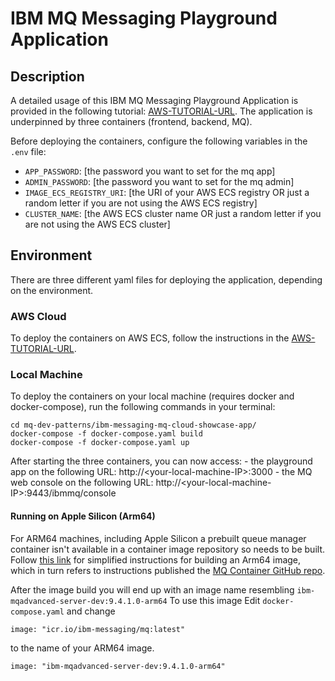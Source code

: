 # IBM MQ Messaging Playground Application

## Description

A detailed usage of this IBM MQ Messaging Playground Application is provided in the following tutorial: [AWS-TUTORIAL-URL](https://developer.ibm.com/tutorials/mq-build-deploy-ibm-mq-app-to-aws-cloud/). The application is underpinned by three containers (frontend, backend, MQ).

Before deploying the containers, configure the following variables in the `.env` file:

- `APP_PASSWORD`: [the password you want to set for the mq app]
- `ADMIN_PASSWORD`: [the password you want to set for the mq admin]
- `IMAGE_ECS_REGISTRY_URI`: [the URI of your AWS ECS registry OR just a random letter if you are not using the AWS ECS registry]
- `CLUSTER_NAME`: [the AWS ECS cluster name OR just a random letter if you are not using the AWS ECS cluster]

## Environment

There are three different yaml files for deploying the application, depending on the environment.

### AWS Cloud

To deploy the containers on AWS ECS, follow the instructions in the [AWS-TUTORIAL-URL](https://developer.ibm.com/tutorials/mq-build-deploy-ibm-mq-app-to-aws-cloud/).

### Local Machine

To deploy the containers on your local machine (requires docker and docker-compose), run the following commands in your terminal:

    cd mq-dev-patterns/ibm-messaging-mq-cloud-showcase-app/
    docker-compose -f docker-compose.yaml build
    docker-compose -f docker-compose.yaml up
    
After starting the three containers, you can now access:
    - the playground app on the following URL: http://\<your-local-machine-IP>:3000
    - the MQ web console on the following URL: http://\<your-local-machine-IP>:9443/ibmmq/console

#### Running on Apple Silicon (Arm64)

For ARM64 machines, including Apple Silicon a prebuilt queue manager container isn't available in a container image repository so needs to be built. Follow [this link](https://community.ibm.com/community/user/integration/blogs/richard-coppen/2023/06/30/ibm-mq-9330-container-image-now-available-for-appl) for simplified instructions for building an Arm64 image, which in turn refers to instructions published the [MQ Container GitHub repo](https://github.com/ibm-messaging/mq-container/blob/master/docs/building.md).

After the image build you will end up with an image name resembling `ibm-mqadvanced-server-dev:9.4.1.0-arm64` 
To use this image Edit `docker-compose.yaml` and change

````
image: "icr.io/ibm-messaging/mq:latest"
````

to the name of your ARM64 image. 

````
image: "ibm-mqadvanced-server-dev:9.4.1.0-arm64"
````
